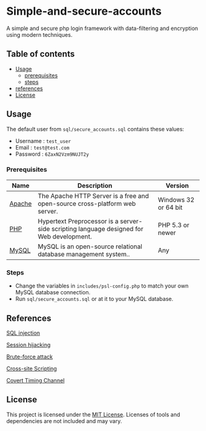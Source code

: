 # Simple-and-secure-accounts
A simple and secure php login framework with data-filtering and encryption using modern techniques.

## Table of contents
- [Usage](#usage)
    - [prerequisites](#prerequisites)
    - [steps](#steps)
- [references](#references)
- [License](#license)

## Usage
The default user from `sql/secure_accounts.sql` contains these values:
- Username	: `test_user`
- Email	: `test@test.com`
- Password	: `6ZaxN2Vzm9NUJT2y`

### Prerequisites
Name | Description | Version
------------ | ------------- | -------------
[Apache](https://www.apachefriends.org/index.html) | The Apache HTTP Server is a free and open-source cross-platform web server. | Windows 32 or 64 bit
[PHP](https://www.apachefriends.org/index.html) |  Hypertext Preprocessor is a server-side scripting language designed for Web development. | PHP 5.3 or newer
[MySQL](https://www.apachefriends.org/index.html) | MySQL is an open-source relational database management system.. | Any

### Steps
- Change the variables in `includes/psl-config.php` to match your own MySQL database connection.
- Run `sql/secure_accounts.sql` or at it to your MySQL database.
    
## References
[SQL injection](https://www.w3schools.com/sql/sql_injection.asp)

[Session hijacking](https://www.owasp.org/index.php/Session_hijacking_attack)

[Brute-force attack](https://en.wikipedia.org/wiki/Brute-force_attack)

[Cross-site Scripting](https://www.owasp.org/index.php/Cross-site_Scripting_%28XSS%29)

[Covert Timing Channel](https://cwe.mitre.org/data/definitions/385.html)

## License
This project is licensed under the [MIT License](https://github.com/JasperDre/Simple-and-secure-accounts/blob/master/LICENSE.md).
Licenses of tools and dependencies are not included and may vary.
